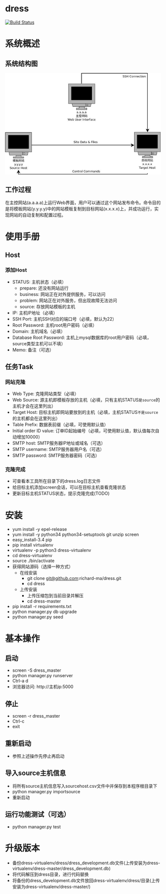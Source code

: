 # dress

[![Build Status](https://travis-ci.org/richard-ma/dress.svg?branch=master)](https://travis-ci.org/richard-ma/dress)

# 系统概述

## 系统结构图

![系统结构图](https://raw.githubusercontent.com/richard-ma/dress/master/doc/DressArchitecture.jpeg)

## 工作过程

在主控网站(a.a.a.a)上运行Web界面，用户可以通过这个网站发布命令。命令目的是将模板网站(y.y.y.y)中的网站模板复制到目标网站(x.x.x.x)上，并成功运行，实现网站的自动复制和配置过程。

# 使用手册

## Host

### 添加Host
* STATUS:                   主机状态（必填）
    * prepare:  还没有网站运行
    * business: 网站正在对外提供服务，可以访问
    * problem:  网站正在对外服务，但出现故障无法访问
    * source:   存放网站模板的主机
* IP:                       主机IP地址（必填）
* SSH Port:                 主机SSH对应的端口号（必填，默认为22）
* Root Password:            主机root用户密码（必填）
* Domain:                   主机域名（必填）
* Database Root Password:   主机上mysql数据库的root用户密码（必填，source类型主机可以不填）
* Memo:                     备注（可选）

## 任务Task

### 网站克隆

* Web Type:                 克隆网站类型（必填）
* Web Source:               源主机即模板存放的主机（必填，只有主机STATUS`是source`的主机才会在这里列出）
* Target Host:              目标主机即网站要放到的主机（必填，主机STATUS`不是source`的主机都会在这里列出）
* Table Prefix:             数据表前缀（必填，可使用默认值）
* Initial order ID value:   订单ID起始编号（必填，可使用默认值，默认值每次自动增加10000）
* SMTP host:                SMTP服务器IP地址或域名（可选）
* SMTP username:            SMTP服务器用户名（可选）
* SMTP password:            SMTP服务器密码（可选）

### 克隆完成

* 可查看本工具所在目录下的dress.log日志文件
* 给目标主机添加screen会话，可以在目标主机查看克隆状态
* 更新目标主机STATUS状态，提示克隆完成(TODO)

# 安装

* yum install -y epel-release
* yum install -y python34 python34-setuptools git unzip screen
* easy_install-3.4 pip
* pip install virtualenv
* virtualenv -p python3 dress-virtualenv
* cd dress-virtualenv
* source ./bin/activate
* 获得网站源码（选择一种方式）
    * 在线安装
        * git clone git@github.com:richard-ma/dress.git
        * cd dress
    * 上传安装
        * 上传压缩包到当前目录并解压
        * cd dress-master
* pip install -r requirements.txt
* python manager.py db upgrade
* python manager.py seed

# 基本操作

## 启动
* screen -S dress\_master
* python manager.py runserver
* Ctrl-a d
* 浏览器访问: http://主机ip:5000

## 停止 
* screen -r dress\_master
* Ctrl-c
* exit

## 重新启动
* 参照上述操作先停止再启动

## 导入source主机信息
* 将所有source主机信息写入sourcehost.csv文件中并保存到本程序根目录下
* python manager.py importsource
* 重新启动

## 运行功能测试（可选）
* python manager.py test

# 升级版本

* 备份dress-virtualenv/dress/dress_development.db文件(上传安装为dress-virtualenv/dress-master/dress_development.db)
* 将代码解压到dress目录，进行代码替换
* 将备份的dress_development.db文件放回dress-virtualenv/dress/目录(上传安装为dress-virtualenv/dress-master/)
